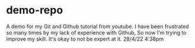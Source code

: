 # demo-repo
A demo for my Git and Github tutorial from youtube. 
I have been frustrated so many times by my lack of experience with Github, 
So now I'm trying to improve my skill. 
It's okay to not be expert at it. 
28/4/22 4:38pm
